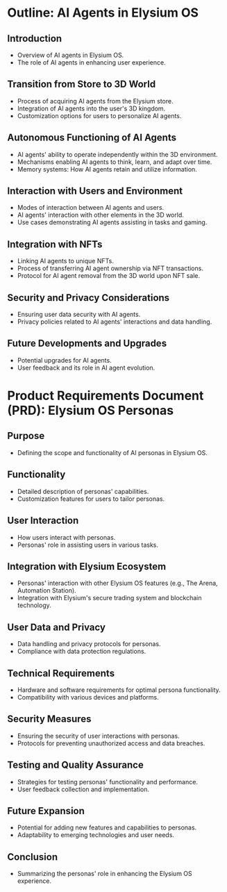 # Outline: AI Agents in Elysium OS

## Introduction
- Overview of AI agents in Elysium OS.
- The role of AI agents in enhancing user experience.

## Transition from Store to 3D World
- Process of acquiring AI agents from the Elysium store.
- Integration of AI agents into the user's 3D kingdom.
- Customization options for users to personalize AI agents.

## Autonomous Functioning of AI Agents
- AI agents' ability to operate independently within the 3D environment.
- Mechanisms enabling AI agents to think, learn, and adapt over time.
- Memory systems: How AI agents retain and utilize information.

## Interaction with Users and Environment
- Modes of interaction between AI agents and users.
- AI agents' interaction with other elements in the 3D world.
- Use cases demonstrating AI agents assisting in tasks and gaming.

## Integration with NFTs
- Linking AI agents to unique NFTs.
- Process of transferring AI agent ownership via NFT transactions.
- Protocol for AI agent removal from the 3D world upon NFT sale.

## Security and Privacy Considerations
- Ensuring user data security with AI agents.
- Privacy policies related to AI agents' interactions and data handling.

## Future Developments and Upgrades
- Potential upgrades for AI agents.
- User feedback and its role in AI agent evolution.

# Product Requirements Document (PRD): Elysium OS Personas

## Purpose
- Defining the scope and functionality of AI personas in Elysium OS.

## Functionality
- Detailed description of personas' capabilities.
- Customization features for users to tailor personas.

## User Interaction
- How users interact with personas.
- Personas' role in assisting users in various tasks.

## Integration with Elysium Ecosystem
- Personas' interaction with other Elysium OS features (e.g., The Arena, Automation Station).
- Integration with Elysium's secure trading system and blockchain technology.

## User Data and Privacy
- Data handling and privacy protocols for personas.
- Compliance with data protection regulations.

## Technical Requirements
- Hardware and software requirements for optimal persona functionality.
- Compatibility with various devices and platforms.

## Security Measures
- Ensuring the security of user interactions with personas.
- Protocols for preventing unauthorized access and data breaches.

## Testing and Quality Assurance
- Strategies for testing personas' functionality and performance.
- User feedback collection and implementation.

## Future Expansion
- Potential for adding new features and capabilities to personas.
- Adaptability to emerging technologies and user needs.

## Conclusion
- Summarizing the personas' role in enhancing the Elysium OS experience.